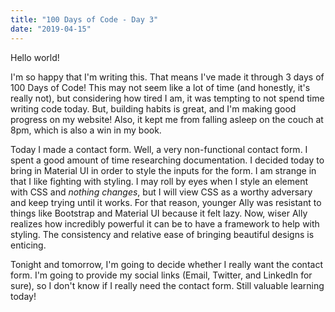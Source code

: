 ```yaml
---
title: "100 Days of Code - Day 3"
date: "2019-04-15"
---
```


Hello world! 

I'm so happy that I'm writing this. That means I've made it through 3 days of 100 Days of Code! This may not seem like a lot of time (and honestly, it's really not), but considering how tired I am, it was tempting to not spend time writing code today. But, building habits is great, and I'm making good progress on my website! Also, it kept me from falling asleep on the couch at 8pm, which is also a win in my book.

Today I made a contact form. Well, a very non-functional contact form. I spent a good amount of time researching documentation. I decided today to bring in Material UI in order to style the inputs for the form. I am strange in that I like fighting with styling. I may roll by eyes when I style an element with CSS and _nothing changes_, but I will view CSS as a worthy adversary and keep trying until it works. For that reason, younger Ally was resistant to things like Bootstrap and Material UI because it felt lazy. Now, wiser Ally realizes how incredibly powerful it can be to have a framework to help with styling. The consistency and relative ease of bringing beautiful designs is enticing.

Tonight and tomorrow, I'm going to decide whether I really want the contact form. I'm going to provide my social links (Email, Twitter, and LinkedIn for sure), so I don't know if I really need the contact form. Still valuable learning today!